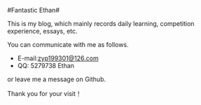 #Fantastic Ethan#

This is my blog, which mainly records daily learning, competition experience, essays, etc.

You can communicate with me as follows.

* E-mail:zyp199301@126.com
* QQ: 5279738 Ethan

or leave me a message on Github.

Thank you for your visit！


